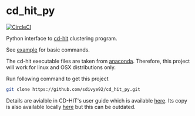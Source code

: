# cd_hit_py

[![CircleCI](https://circleci.com/gh/circleci/circleci-docs.svg?style=shield)](https://app.circleci.com/pipelines/github/sdivye92/cd_hit_py)

Python interface to <a href="http://weizhong-lab.ucsd.edu/cdhit-web-server/cgi-bin/index.cgi?cmd=cd-hit">cd-hit</a> clustering program.

See [example](https://github.com/sdivye92/cd_hit_py/tree/master/example) for basic commands.

The cd-hit executable files are taken from [anaconda](https://anaconda.org/bioconda/cd-hit/files). Therefore, this project will work for linux and OSX distributions only.

Run following command to get this project

```sh
git clone https://github.com/sdivye92/cd_hit_py.git
```

Details are avialble in CD-HIT's user guide which is available [here](http://www.bioinformatics.org/cd-hit/cd-hit-user-guide.pdf). Its copy is also available locally [here](cd-hit-user-guide.pdf) but this can be outdated.
